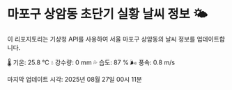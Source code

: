 
# 마포구 상암동 초단기 실황 날씨 정보 🌤️

이 리포지토리는 기상청 API를 사용하여 서울 마포구 상암동의 날씨 정보를 업데이트합니다. 

🌡️ 기온: 25.8 ℃
💧 강수량: 0 mm
💦 습도: 87 %
🌬️ 풍속: 0.8 m/s

마지막 업데이트 시각: 2025년 08월 27일 00시 11분    
